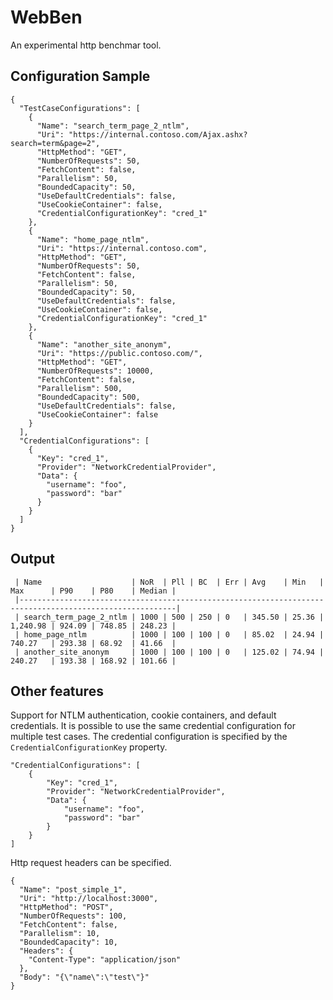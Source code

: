 # WebBen
An experimental http benchmar tool.

## Configuration Sample
```
{
  "TestCaseConfigurations": [
    {
      "Name": "search_term_page_2_ntlm",
      "Uri": "https://internal.contoso.com/Ajax.ashx?search=term&page=2",
      "HttpMethod": "GET",
      "NumberOfRequests": 50,
      "FetchContent": false,
      "Parallelism": 50,
      "BoundedCapacity": 50,
      "UseDefaultCredentials": false,
      "UseCookieContainer": false,
      "CredentialConfigurationKey": "cred_1"
    },
    {
      "Name": "home_page_ntlm",
      "Uri": "https://internal.contoso.com",
      "HttpMethod": "GET",
      "NumberOfRequests": 50,
      "FetchContent": false,
      "Parallelism": 50,
      "BoundedCapacity": 50,
      "UseDefaultCredentials": false,
      "UseCookieContainer": false,
      "CredentialConfigurationKey": "cred_1"
    },
    {
      "Name": "another_site_anonym",
      "Uri": "https://public.contoso.com/",
      "HttpMethod": "GET",
      "NumberOfRequests": 10000,
      "FetchContent": false,
      "Parallelism": 500,
      "BoundedCapacity": 500,
      "UseDefaultCredentials": false,
      "UseCookieContainer": false
    }
  ],
  "CredentialConfigurations": [
    {
      "Key": "cred_1",
      "Provider": "NetworkCredentialProvider",
      "Data": {
        "username": "foo",
        "password": "bar"
      }
    }
  ]
}
```

## Output
```
 | Name                    | NoR  | Pll | BC  | Err | Avg    | Min   | Max      | P90    | P80    | Median | 
 |---------------------------------------------------------------------------------------------------------| 
 | search_term_page_2_ntlm | 1000 | 500 | 250 | 0   | 345.50 | 25.36 | 1,240.98 | 924.09 | 748.85 | 248.23 | 
 | home_page_ntlm          | 1000 | 100 | 100 | 0   | 85.02  | 24.94 | 740.27   | 293.38 | 68.92  | 41.66  |
 | another_site_anonym     | 1000 | 100 | 100 | 0   | 125.02 | 74.94 | 240.27   | 193.38 | 168.92 | 101.66 |
```

## Other features
Support for NTLM authentication, cookie containers, and default credentials. It is possible to use the same credential configuration for multiple test cases. The credential configuration is specified by the `CredentialConfigurationKey` property.
```
"CredentialConfigurations": [
    {
        "Key": "cred_1",
        "Provider": "NetworkCredentialProvider",
        "Data": {
            "username": "foo",
            "password": "bar"
        }
    }
]
```

Http request headers can be specified.
```
{
  "Name": "post_simple_1",
  "Uri": "http://localhost:3000",
  "HttpMethod": "POST",
  "NumberOfRequests": 100,
  "FetchContent": false,
  "Parallelism": 10,
  "BoundedCapacity": 10,
  "Headers": {
    "Content-Type": "application/json"
  },
  "Body": "{\"name\":\"test\"}"
}
```
